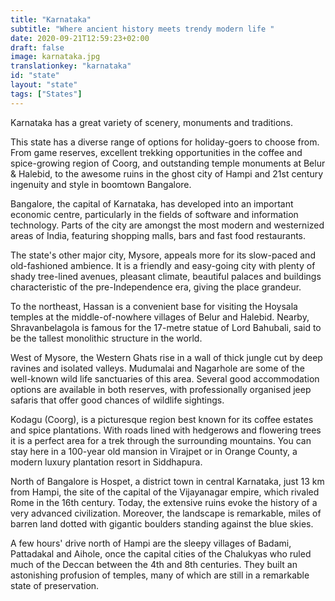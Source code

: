 ```yaml
---
title: "Karnataka"
subtitle: "Where ancient history meets trendy modern life "
date: 2020-09-21T12:59:23+02:00
draft: false
image: karnataka.jpg
translationkey: "karnataka"
id: "state"
layout: "state"
tags: ["States"] 
---
```


Karnataka has a great variety of scenery, monuments and traditions.

This state has a diverse range of options for holiday-goers to choose from. From game reserves, excellent trekking opportunities in the coffee and spice-growing region of Coorg, and outstanding temple monuments at Belur & Halebid, to the awesome ruins in the ghost city of Hampi and 21st century ingenuity and style in boomtown Bangalore.

Bangalore, the capital of Karnataka, has developed into an important economic centre, particularly in the fields of software and information technology. Parts of the city are amongst the most modern and westernized areas of India, featuring shopping malls, bars and fast food restaurants.

The state's other major city, Mysore, appeals more for its slow-paced and old-fashioned ambience. It is a friendly and easy-going city with plenty of shady tree-lined avenues, pleasant climate, beautiful palaces and buildings characteristic of the pre-Independence era, giving the place grandeur.

To the northeast, Hassan is a convenient base for visiting the Hoysala temples at the middle-of-nowhere villages of Belur and Halebid. Nearby, Shravanbelagola is famous for the 17-metre statue of Lord Bahubali, said to be the tallest monolithic structure in the world.

West of Mysore, the Western Ghats rise in a wall of thick jungle cut by deep ravines and isolated valleys. Mudumalai and Nagarhole are some of the well-known wild life sanctuaries of this area. Several good accommodation options are available in both reserves, with professionally organised jeep safaris that offer good chances of wildlife sightings.

Kodagu (Coorg), is a picturesque region best known for its coffee estates and spice plantations. With roads lined with hedgerows and flowering trees it is a perfect area for a trek through the surrounding mountains. You can stay here in a 100-year old mansion in Virajpet or in Orange County, a modern luxury plantation resort in Siddhapura.

North of Bangalore is Hospet, a district town in central Karnataka, just 13 km from Hampi, the site of the capital of the Vijayanagar empire, which rivaled Rome in the 16th century. Today, the extensive ruins evoke the history of a very advanced civilization. Moreover, the landscape is remarkable, miles of barren land dotted with gigantic boulders standing against the blue skies.

A few hours' drive north of Hampi are the sleepy villages of Badami, Pattadakal and Aihole, once the capital cities of the Chalukyas who ruled much of the Deccan between the 4th and 8th centuries. They built an astonishing profusion of temples, many of which are still in a remarkable state of preservation.
